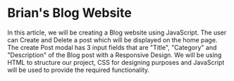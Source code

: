# Brian's Blog Website
In this article, we will be creating a Blog website using JavaScript. The user can Create and Delete a post which will be displayed on the home page. The create Post modal has 
3 input fields that are "Title", "Category" and "Description" of the Blog post with a Responsive Design. We will be using HTML to structure our project, CSS for designing 
purposes and JavaScript will be used to provide the required functionality.
